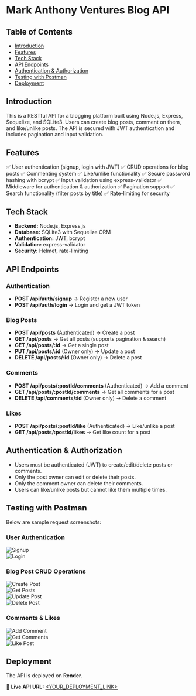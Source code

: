 # Mark Anthony Ventures Blog API

## Table of Contents

- [Introduction](#introduction)
- [Features](#features)
- [Tech Stack](#tech-stack)
- [API Endpoints](#api-endpoints)
- [Authentication & Authorization](#authentication--authorization)
- [Testing with Postman](#testing-with-postman)
- [Deployment](#deployment)

## Introduction

This is a RESTful API for a blogging platform built using Node.js, Express, Sequelize, and SQLite3. Users can create blog posts, comment on them, and like/unlike posts. The API is secured with JWT authentication and includes pagination and input validation.

## Features

✅ User authentication (signup, login with JWT)
✅ CRUD operations for blog posts
✅ Commenting system
✅ Like/unlike functionality
✅ Secure password hashing with bcrypt
✅ Input validation using express-validator
✅ Middleware for authentication & authorization
✅ Pagination support
✅ Search functionality (filter posts by title)
✅ Rate-limiting for security

## Tech Stack

- **Backend:** Node.js, Express.js
- **Database:** SQLite3 with Sequelize ORM
- **Authentication:** JWT, bcrypt
- **Validation:** express-validator
- **Security:** Helmet, rate-limiting

## API Endpoints

### Authentication

- **POST /api/auth/signup** → Register a new user
- **POST /api/auth/login** → Login and get a JWT token

### Blog Posts

- **POST /api/posts** (Authenticated) → Create a post
- **GET /api/posts** → Get all posts (supports pagination & search)
- **GET /api/posts/:id** → Get a single post
- **PUT /api/posts/:id** (Owner only) → Update a post
- **DELETE /api/posts/:id** (Owner only) → Delete a post

### Comments

- **POST /api/posts/:postId/comments** (Authenticated) → Add a comment
- **GET /api/posts/:postId/comments** → Get all comments for a post
- **DELETE /api/comments/:id** (Owner only) → Delete a comment

### Likes

- **POST /api/posts/:postId/like** (Authenticated) → Like/unlike a post
- **GET /api/posts/:postId/likes** → Get like count for a post

## Authentication & Authorization

- Users must be authenticated (JWT) to create/edit/delete posts or comments.
- Only the post owner can edit or delete their posts.
- Only the comment owner can delete their comments.
- Users can like/unlike posts but cannot like them multiple times.

## Testing with Postman

Below are sample request screenshots:

### User Authentication

![Signup](screenshots/signup.png)  
![Login](screenshots/login.png)

### Blog Post CRUD Operations

![Create Post](screenshots/create_post.png)  
![Get Posts](screenshots/get_posts.png)  
![Update Post](screenshots/update_post.png)  
![Delete Post](screenshots/delete_post.png)

### Comments & Likes

![Add Comment](screenshots/add_comment.png)  
![Get Comments](screenshots/get_comments.png)  
![Like Post](screenshots/like_post.png)

## Deployment

The API is deployed on **Render**.

🔗 **Live API URL:** [<YOUR_DEPLOYMENT_LINK>](YOUR_DEPLOYMENT_LINK)

